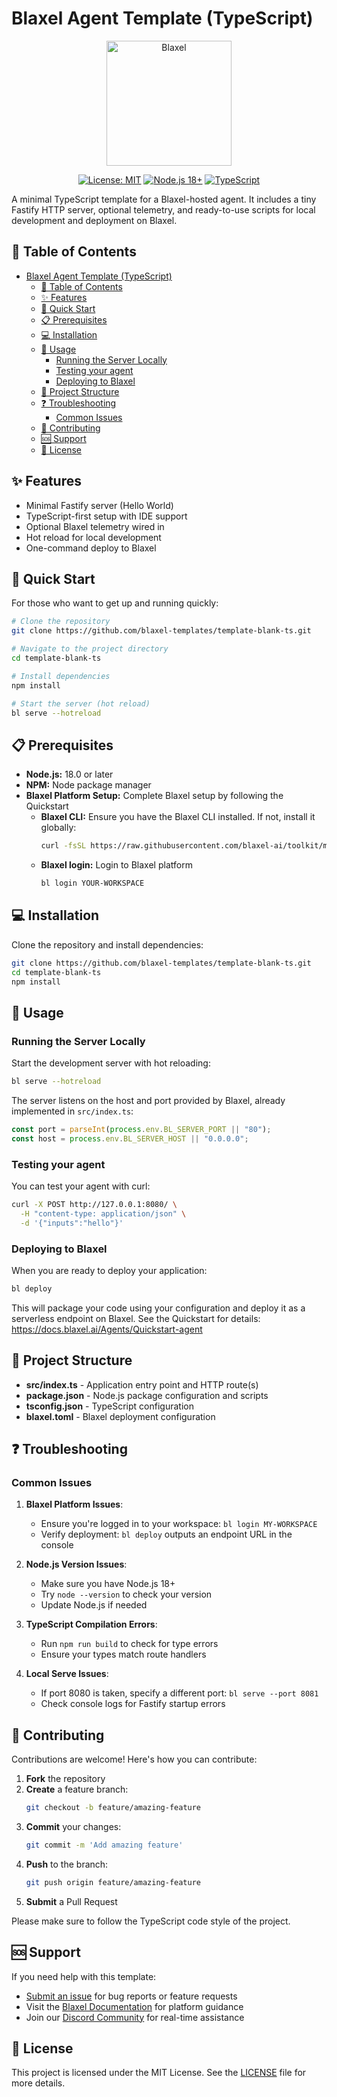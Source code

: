 # Blaxel Agent Template (TypeScript)

<p align="center">
  <img src="https://blaxel.ai/logo.png" alt="Blaxel" width="200"/>
</p>

<div align="center">

[![License: MIT](https://img.shields.io/badge/License-MIT-yellow.svg)](https://opensource.org/licenses/MIT)
[![Node.js 18+](https://img.shields.io/badge/node-18+-blue.svg)](https://nodejs.org/downloads/)
[![TypeScript](https://img.shields.io/badge/TypeScript-enabled-blue.svg)](https://www.typescriptlang.org/)

</div>

A minimal TypeScript template for a Blaxel-hosted agent. It includes a tiny Fastify HTTP server, optional telemetry, and ready-to-use scripts for local development and deployment on Blaxel.

## 📑 Table of Contents

- [Blaxel Agent Template (TypeScript)](#blaxel-agent-template-typescript)
  - [📑 Table of Contents](#-table-of-contents)
  - [✨ Features](#-features)
  - [🚀 Quick Start](#-quick-start)
  - [📋 Prerequisites](#-prerequisites)
  - [💻 Installation](#-installation)
  - [🔧 Usage](#-usage)
    - [Running the Server Locally](#running-the-server-locally)
    - [Testing your agent](#testing-your-agent)
    - [Deploying to Blaxel](#deploying-to-blaxel)
  - [📁 Project Structure](#-project-structure)
  - [❓ Troubleshooting](#-troubleshooting)
    - [Common Issues](#common-issues)
  - [👥 Contributing](#-contributing)
  - [🆘 Support](#-support)
  - [📄 License](#-license)

## ✨ Features

- Minimal Fastify server (Hello World)
- TypeScript-first setup with IDE support
- Optional Blaxel telemetry wired in
- Hot reload for local development
- One-command deploy to Blaxel

## 🚀 Quick Start

For those who want to get up and running quickly:

```bash
# Clone the repository
git clone https://github.com/blaxel-templates/template-blank-ts.git

# Navigate to the project directory
cd template-blank-ts

# Install dependencies
npm install

# Start the server (hot reload)
bl serve --hotreload
```

## 📋 Prerequisites

- **Node.js:** 18.0 or later
- **NPM:** Node package manager
- **Blaxel Platform Setup:** Complete Blaxel setup by following the Quickstart
  - **Blaxel CLI:** Ensure you have the Blaxel CLI installed. If not, install it globally:
    ```bash
    curl -fsSL https://raw.githubusercontent.com/blaxel-ai/toolkit/main/install.sh | BINDIR=/usr/local/bin sudo -E sh
    ```
  - **Blaxel login:** Login to Blaxel platform
    ```bash
    bl login YOUR-WORKSPACE
    ```

## 💻 Installation

Clone the repository and install dependencies:

```bash
git clone https://github.com/blaxel-templates/template-blank-ts.git
cd template-blank-ts
npm install
```

## 🔧 Usage

### Running the Server Locally

Start the development server with hot reloading:

```bash
bl serve --hotreload
```

The server listens on the host and port provided by Blaxel, already implemented in `src/index.ts`:

```ts
const port = parseInt(process.env.BL_SERVER_PORT || "80");
const host = process.env.BL_SERVER_HOST || "0.0.0.0";
```

### Testing your agent

You can test your agent with curl:

```bash
curl -X POST http://127.0.0.1:8080/ \
  -H "content-type: application/json" \
  -d '{"inputs":"hello"}'
```

### Deploying to Blaxel

When you are ready to deploy your application:

```bash
bl deploy
```

This will package your code using your configuration and deploy it as a serverless endpoint on Blaxel. See the Quickstart for details: https://docs.blaxel.ai/Agents/Quickstart-agent

## 📁 Project Structure

- **src/index.ts** - Application entry point and HTTP route(s)
- **package.json** - Node.js package configuration and scripts
- **tsconfig.json** - TypeScript configuration
- **blaxel.toml** - Blaxel deployment configuration

## ❓ Troubleshooting

### Common Issues

1. **Blaxel Platform Issues**:
   - Ensure you're logged in to your workspace: `bl login MY-WORKSPACE`
   - Verify deployment: `bl deploy` outputs an endpoint URL in the console

2. **Node.js Version Issues**:
   - Make sure you have Node.js 18+
   - Try `node --version` to check your version
   - Update Node.js if needed

3. **TypeScript Compilation Errors**:
   - Run `npm run build` to check for type errors
   - Ensure your types match route handlers

4. **Local Serve Issues**:
   - If port 8080 is taken, specify a different port: `bl serve --port 8081`
   - Check console logs for Fastify startup errors

## 👥 Contributing

Contributions are welcome! Here's how you can contribute:

1. **Fork** the repository
2. **Create** a feature branch:
   ```bash
   git checkout -b feature/amazing-feature
   ```
3. **Commit** your changes:
   ```bash
   git commit -m 'Add amazing feature'
   ```
4. **Push** to the branch:
   ```bash
   git push origin feature/amazing-feature
   ```
5. **Submit** a Pull Request

Please make sure to follow the TypeScript code style of the project.

## 🆘 Support

If you need help with this template:

- [Submit an issue](https://github.com/blaxel-templates/template-blank-ts/issues) for bug reports or feature requests
- Visit the [Blaxel Documentation](https://docs.blaxel.ai) for platform guidance
- Join our [Discord Community](https://discord.gg/G3NqzUPcHP) for real-time assistance

## 📄 License

This project is licensed under the MIT License. See the [LICENSE](LICENSE) file for more details.
